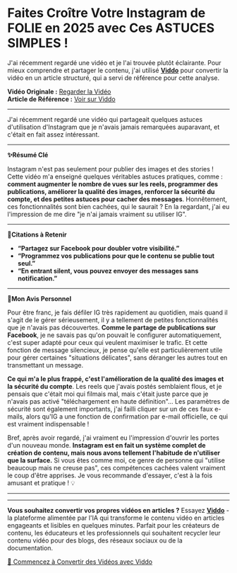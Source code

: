 # Faites Croître Votre Instagram de FOLIE en 2025 avec Ces ASTUCES SIMPLES !

J'ai récemment regardé une vidéo et je l'ai trouvée plutôt éclairante. Pour mieux comprendre et partager le contenu, j'ai utilisé **[Viddo](https://viddo.pro/)** pour convertir la vidéo en un article structuré, qui a servi de référence pour cette analyse.

**Vidéo Originale :** [Regarder la Vidéo](https://www.youtube.com/watch?v=BzQgV2x-cxY)  
**Article de Référence :** [Voir sur Viddo](https://viddo.pro/zh/video-result/c85437dd-6263-42b4-b6f7-bf3afaf11d28)

---

J'ai récemment regardé une vidéo qui partageait quelques astuces d'utilisation d'Instagram que je n'avais jamais remarquées auparavant, et c'était en fait assez intéressant.

---

**✨Résumé Clé**

Instagram n'est pas seulement pour publier des images et des stories ! Cette vidéo m'a enseigné quelques véritables astuces pratiques, comme : **comment augmenter le nombre de vues sur les reels, programmer des publications, améliorer la qualité des images, renforcer la sécurité du compte, et des petites astuces pour cacher des messages**. Honnêtement, ces fonctionnalités sont bien cachées, qui le saurait ? En la regardant, j'ai eu l'impression de me dire "je n'ai jamais vraiment su utiliser IG".

---

**📌Citations à Retenir**

- **“Partagez sur Facebook pour doubler votre visibilité.”**
- **“Programmez vos publications pour que le contenu se publie tout seul.”**
- **“En entrant silent, vous pouvez envoyer des messages sans notification.”**

---

**💭Mon Avis Personnel**

Pour être franc, je fais défiler IG très rapidement au quotidien, mais quand il s'agit de le gérer sérieusement, il y a tellement de petites fonctionnalités que je n'avais pas découvertes. **Comme le partage de publications sur Facebook**, je ne savais pas qu'on pouvait le configurer automatiquement, c'est super adapté pour ceux qui veulent maximiser le trafic. Et cette fonction de message silencieux, je pense qu'elle est particulièrement utile pour gérer certaines "situations délicates", sans déranger les autres tout en transmettant un message.

**Ce qui m'a le plus frappé, c'est l'amélioration de la qualité des images et la sécurité du compte**. Les reels que j'avais postés semblaient flous, et je pensais que c'était moi qui filmais mal, mais c'était juste parce que je n'avais pas activé "téléchargement en haute définition"… Les paramètres de sécurité sont également importants, j'ai failli cliquer sur un de ces faux e-mails, alors qu'IG a une fonction de confirmation par e-mail officielle, ce qui est vraiment indispensable !

Bref, après avoir regardé, j'ai vraiment eu l'impression d'ouvrir les portes d'un nouveau monde. **Instagram est en fait un système complet de création de contenu, mais nous avons tellement l'habitude de n'utiliser que la surface.** Si vous êtes comme moi, ce genre de personne qui "utilise beaucoup mais ne creuse pas", ces compétences cachées valent vraiment le coup d'être apprises. Je vous recommande d'essayer, c'est à la fois amusant et pratique ! 💡

---

---

**Vous souhaitez convertir vos propres vidéos en articles ?** Essayez **[Viddo](https://viddo.pro/)** - la plateforme alimentée par l'IA qui transforme le contenu vidéo en articles engageants et lisibles en quelques minutes. Parfait pour les créateurs de contenu, les éducateurs et les professionnels qui souhaitent recycler leur contenu vidéo pour des blogs, des réseaux sociaux ou de la documentation.

[🚀 Commencez à Convertir des Vidéos avec Viddo](https://viddo.pro/)